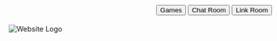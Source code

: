 <!DOCTYPE html>  
<html>  
<head>  
  <title>Project Ruin</title>  
  <style>  
    /* Inline CSS for simplicity */  
    #menu {  
      position: fixed;  
      top: 0;  
      right: 0;  
      padding: 10px;  
    }  
  
    #websiteLogo {  
      max-width: 100px; /* Adjust logo size as needed */  
    }  
  
    .hidden {  
      display: none;  
    }  
  </style>  
</head>  
<body>  
  <header>  
    <div id="menu">  
      <button onclick="window.location.href='#game-section'">Games</button>  
      <button id="chatRoomBtn">Chat Room</button>  
      <button onclick="window.location.href='#link-room'">Link Room</button>  
    </div>  
    <img src="download(5).jpeg" alt="Website Logo" id="websiteLogo">  
  </header>  
  
  <div id="game-section">  
    <!-- Game content goes here -->  
  </div>  
  
  <div id="chat-room" class="hidden">  
    <script id="cid0020000376261958556" data-cfasync="false" async src="//st.chatango.com/js/gz/emb.js" style="width: 250px;height: 350px;">{"handle":"message-menu","arch":"js","styles":{"a":"CC0000","b":100,"c":"FFFFFF","d":"FFFFFF","k":"CC0000","l":"CC0000","m":"CC0000","n":"FFFFFF","p":"10","q":"CC0000","r":100,"fwtickm":1}}</script>  
  </div>  
  
  <script>  
    // Inline JavaScript for simplicity  
    document.getElementById('chatRoomBtn').addEventListener('click', function() {  
      var chatRoom = document.getElementById('chat-room');  
      if (chatRoom.classList.contains('hidden')) {  
        chatRoom.classList.remove('hidden');  
      } else {  
        chatRoom.classList.add('hidden');  
      }  
    });  
  </script>  
</body>  
</html>  

</body>  
</html> 
